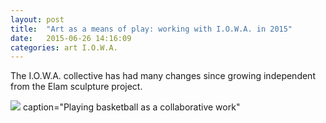 ```yaml
---
layout: post
title:  "Art as a means of play: working with I.O.W.A. in 2015"
date:   2015-06-26 14:16:09
categories: art I.O.W.A.
---
```


The I.O.W.A. collective has had many changes since growing independent from the Elam sculpture project.

<img src="https://farm1.staticflickr.com/369/19064716712_dba477de1a_c.jpg">
caption="Playing basketball as a collaborative work"
